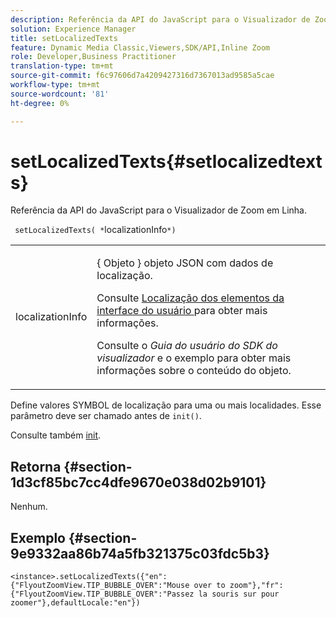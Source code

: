 ```yaml
---
description: Referência da API do JavaScript para o Visualizador de Zoom em Linha.
solution: Experience Manager
title: setLocalizedTexts
feature: Dynamic Media Classic,Viewers,SDK/API,Inline Zoom
role: Developer,Business Practitioner
translation-type: tm+mt
source-git-commit: f6c97606d7a4209427316d7367013ad9585a5cae
workflow-type: tm+mt
source-wordcount: '81'
ht-degree: 0%

---
```



# setLocalizedTexts{#setlocalizedtexts}

Referência da API do JavaScript para o Visualizador de Zoom em Linha.

` setLocalizedTexts( *`localizationInfo`*)`

<table id="table_896DFF34A68A403DB93A6D597461A573"> 
 <tbody> 
  <tr> 
   <td colname="col1"> <p> <span class="codeph"> <span class="varname"> localizationInfo  </span> </span> </p> </td> 
   <td colname="col2"> <p> { <span class="codeph"> Objeto </span>} objeto JSON com dados de localização. </p> <p>Consulte <a href="../../../c-html5-s7-aem-asset-viewers/c-html5-inlinezoom-viewer-about/c-html5-inlinezoom-viewer-localization.md#concept-6c8e58c611934e93ae3f211f46e15c27" format="dita" scope="local"> Localização dos elementos da interface do usuário </a> para obter mais informações. </p> <p>Consulte o <i>Guia do usuário do SDK do visualizador</i> e o exemplo para obter mais informações sobre o conteúdo do objeto. </p> </td> 
  </tr> 
 </tbody> 
</table>

Define valores SYMBOL de localização para uma ou mais localidades. Esse parâmetro deve ser chamado antes de `init()`.

Consulte também [init](../../../c-html5-s7-aem-asset-viewers/c-html5-video-reference/c-html5-video-viewer-20-javascriptapiref/r-html5-video-viewer-20-javascriptapiref-init.md#reference-3b570ba8b35045d6b30fb178c21a66c6).

## Retorna {#section-1d3cf85bc7cc4dfe9670e038d02b9101}

Nenhum.

## Exemplo {#section-9e9332aa86b74a5fb321375c03fdc5b3}

```
<instance>.setLocalizedTexts({"en":{"FlyoutZoomView.TIP_BUBBLE_OVER":"Mouse over to zoom"},"fr":{"FlyoutZoomView.TIP_BUBBLE_OVER":"Passez la souris sur pour zoomer"},defaultLocale:"en"})
```

